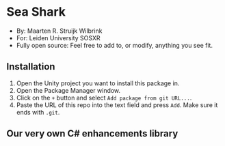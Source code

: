 # Sea Shark

- By: Maarten R. Struijk Wilbrink
- For: Leiden University SOSXR
- Fully open source: Feel free to add to, or modify, anything you see fit.


## Installation
1. Open the Unity project you want to install this package in.
2. Open the Package Manager window.
3. Click on the `+` button and select `Add package from git URL...`.
4. Paste the URL of this repo into the text field and press `Add`. Make sure it ends with `.git`.


## Our very own C# enhancements library
